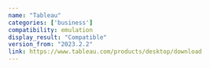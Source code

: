 ```yaml
---
name: "Tableau"
categories: ['business']
compatibility: emulation
display_result: "Compatible"
version_from: "2023.2.2"
link: https://www.tableau.com/products/desktop/download
---
```

